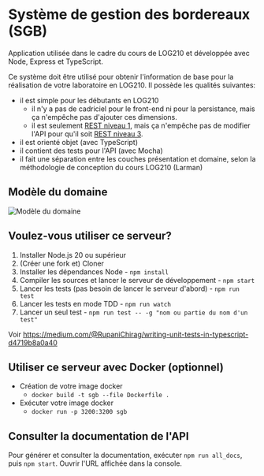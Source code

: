 # Système de gestion des bordereaux (SGB)

Application utilisée dans le cadre du cours de LOG210 et développée avec Node, Express et TypeScript.

Ce système doit être utilisé pour obtenir l'information de base pour la réalisation de votre laboratoire en LOG210. Il possède les qualités suivantes:

 - il est simple pour les débutants en LOG210
   - il n'y a pas de cadriciel pour le front-end ni pour la persistance, mais ça n'empêche pas d'ajouter ces dimensions.
   - il est seulement [REST niveau 1](https://restfulapi.net/richardson-maturity-model/#level-one), mais ça n'empêche pas de modifier l'API pour qu'il soit [REST niveau 3](https://restfulapi.net/richardson-maturity-model/#level-three).
 - il est orienté objet (avec TypeScript)
 - il contient des tests pour l'API (avec Mocha)
 - il fait une séparation entre les couches présentation et domaine, selon la méthodologie de conception du cours LOG210 (Larman)

## Modèle du domaine

![Modèle du domaine](https://www.plantuml.com/plantuml/proxy?cache=no&fmt=svg&src=https://raw.githubusercontent.com/profcfuhrmanets/log210-systeme-gestion-bordereau-node-express-ts/feature/multiple-changes/docs/mdd.puml)

## Voulez-vous utiliser ce serveur?

1. Installer Node.js 20 ou supérieur
1. (Créer une fork et) Cloner
1. Installer les dépendances Node - `npm install`
1. Compiler les sources et lancer le serveur de développement - `npm start`
1. Lancer les tests (pas besoin de lancer le serveur d'abord) - `npm run test`
1. Lancer les tests en mode TDD - `npm run watch`
1. Lancer un seul test - `npm run test -- -g "nom ou partie du nom d'un test"`

Voir https://medium.com/@RupaniChirag/writing-unit-tests-in-typescript-d4719b8a0a40

## Utiliser ce serveur avec Docker (optionnel)

- Création de votre image docker
  - `docker build -t sgb --file Dockerfile .`
- Exécuter votre image docker
  - `docker run -p 3200:3200 sgb`

## Consulter la documentation de l'API

Pour générer et consulter la documentation, exécuter `npm run all_docs`, puis `npm start`. Ouvrir l'URL affichée dans la console.
